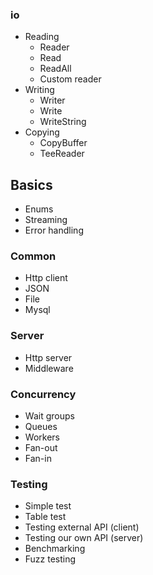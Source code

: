 ### io
- Reading
	- Reader
	- Read
	- ReadAll
	- Custom reader
- Writing
	- Writer
	- Write
	- WriteString
- Copying
	- CopyBuffer
	- TeeReader


## Basics
- Enums
- Streaming
- Error handling

### Common
- Http client
- JSON
- File
- Mysql

### Server
- Http server
- Middleware 


### Concurrency
- Wait groups
- Queues 
- Workers
- Fan-out
- Fan-in

### Testing
- Simple test
- Table test
- Testing external API (client)
- Testing our own API (server)
- Benchmarking
- Fuzz testing



